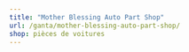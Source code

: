 ```yaml
---
title: "Mother Blessing Auto Part Shop"
url: /ganta/mother-blessing-auto-part-shop/
shop: pièces de voitures
---
```

